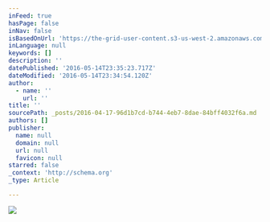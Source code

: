 ```yaml
---
inFeed: true
hasPage: false
inNav: false
isBasedOnUrl: 'https://the-grid-user-content.s3-us-west-2.amazonaws.com/a82ded4e-d7b6-4b7a-a94a-2b106afa920a.png'
inLanguage: null
keywords: []
description: ''
datePublished: '2016-05-14T23:35:23.717Z'
dateModified: '2016-05-14T23:34:54.120Z'
author:
  - name: ''
    url: ''
title: ''
sourcePath: _posts/2016-04-17-96d1b7cd-b744-4eb7-8dae-84bff4032f6a.md
authors: []
publisher:
  name: null
  domain: null
  url: null
  favicon: null
starred: false
_context: 'http://schema.org'
_type: Article

---
```

![](https://s3-us-west-2.amazonaws.com/the-grid-img/p/369cc63b9c552add2fc3948195f3982f203ec149.png)
